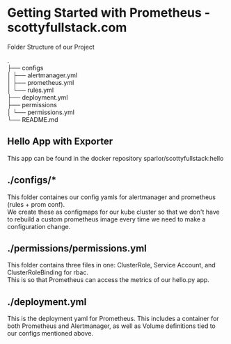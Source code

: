 # Getting Started with Prometheus - scottyfullstack.com

Folder Structure of our Project  

.  
├── configs  
│   ├── alertmanager.yml  
│   ├── prometheus.yml  
│   └── rules.yml  
├── deployment.yml  
├── permissions  
│   └── permissions.yml  
└── README.md  

## Hello App with Exporter  
This app can be found in the docker repository sparlor/scottyfullstack:hello  

## ./configs/*
This folder containes our config yamls for alertmanager and prometheus (rules + prom conf).  
We create these as configmaps for our kube cluster so that we don't have to rebuild a custom prometheus image every time we need to make a configuration change.  

## ./permissions/permissions.yml
This folder contains three files in one: ClusterRole, Service Account, and ClusterRoleBinding for rbac.  
This is so that Prometheus can access the metrics of our hello.py app.  

## ./deployment.yml
This is the deployment yaml for Prometheus. This includes a container for both Prometheus and Alertmanager, as well as Volume definitions tied to our configs mentioned above.  